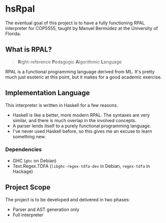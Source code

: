 hsRpal
======

The eventual goal of this project is to have a fully functioning RPAL
interpreter for COP5555, taught by Manuel Bermúdez at the University of Florida.

What is RPAL?
-------------

> **R**ight-reference **P**edagogic **A**lgorithmic **L**anguage

RPAL is a functional programming language derived from ML. It's pretty much just
esoteric at this point, but it makes for a good academic exercise.

Implementation Language
-----------------------

This interpreter is written in Haskell for a few reasons.

-   Haskell is like a better, more modern RPAL. The syntaxes are very similar,
    and there is much overlap in the involved concepts.
-   A parser lends itself to a purely functional programming language.
-   I've never used Haskell before, so this gives me an excuse to learn
    something new.

### Dependencies

- GHC (`ghc` on Debian)
- Text.Regex.TDFA (`libghc-regex-tdfa-dev` in Debian, `regex-tdfa` in Hackage)

Project Scope
-------------

The project is to be developed and delivered in two phases:

- Parser and AST generation only
- Full interpreter

